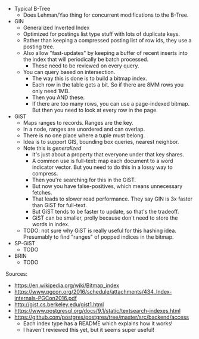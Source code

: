 * Typical B-Tree
    * Does Lehman/Yao thing for concurrent modifications to the B-Tree.
* GIN
    * Generalized Inverted Index
    * Optimized for postings list type stuff with lots of duplicate
      keys.
    * Rather than keeping a compressed posting list of row ids, they
      use a posting tree.
    * Also allow "fast-updates" by keeping a buffer of recent inserts
      into the index that will periodically be batch processed.
        * These need to be reviewed on every query.
    * You can query based on intersection.
        * The way this is done is to build a bitmap index.
        * Each row in the table gets a bit. So if there are 8MM rows
          you only need 1MB.
        * Then you AND these.
        * If there are too many rows, you can use a page-indexed
          bitmap. But then you need to look at every row in the page.
* GiST
    * Maps ranges to records. Ranges are the key.
    * In a node, ranges are unordered and can overlap.
    * There is no one place where a tuple must belong.
    * Idea is to support GIS, bounding box queries, nearest neighbor.
    * Note this is *generalized*
        * It's just about a property that everyone under that key
          shares.
        * A common use is full-text: map each document to a word
          indicator vector. But you need to do this in a lossy way to
          compress.
        * Then you're searching for this in the GiST.
        * But now you have false-positives, which means unnecessary
          fetches.
        * That leads to slower read performance. They say GIN is 3x
          faster than GiST for full-text.
        * But GiST tends to be faster to update, so that's the
          tradeoff.
        * GiST can be smaller, prolly because don't need to store the
          words in index.
    * TODO: not sure why GiST is really useful for this hashing
      idea. Presumably to find "ranges" of popped indices in the
      bitmap.
* SP-GiST
    * TODO
* BRIN
    * TODO

Sources:

* https://en.wikipedia.org/wiki/Bitmap_index
* https://www.pgcon.org/2016/schedule/attachments/434_Index-internals-PGCon2016.pdf
* http://gist.cs.berkeley.edu/gist1.html
* https://www.postgresql.org/docs/9.1/static/textsearch-indexes.html
* https://github.com/postgres/postgres/tree/master/src/backend/access
    * Each index type has a README which explains how it works!
    * I haven't reviewed this yet, but it seems super useful!
